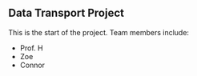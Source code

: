 Data Transport Project
---
This is the start of the project. Team members include:

- Prof. H
- Zoe
- Connor
